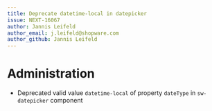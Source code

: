 ```yaml
---
title: Deprecate datetime-local in datepicker
issue: NEXT-16067
author: Jannis Leifeld
author_email: j.leifeld@shopware.com 
author_github: Jannis Leifeld
---
```

# Administration
* Deprecated valid value `datetime-local` of property `dateType`  in `sw-datepicker` component

